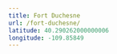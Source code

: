 ```yaml
---
title: Fort Duchesne
url: /fort-duchesne/
latitude: 40.290262000000006
longitude: -109.85849
---
```

